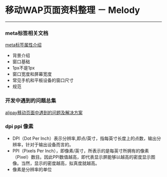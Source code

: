# 移动WAP页面资料整理 － Melody

-----------------

### meta标签相关文档
[meta标签属性介绍](https://developer.mozilla.org/en-US/docs/Mozilla/Mobile/Viewport_meta_tag)

* 背景介绍
* 窗口基础
* 1px不是1px 
* 窗口宽度和屏幕宽度
* 常见手机和平板设备的窗口尺寸
* 规范


### 开发中遇到的问题总集
[alipay移动页面中遇到的问题及解决方案](http://am-team.github.io/about/about.html)



### dpi ppi 像素

* DPI（Dot Per Inch）表示分辨率,即点/英寸，指每英寸长度上的点数，输出分辨率，针对于输出设备而言的。
* PPI（Pixels Per Inch），即像素/英寸，所表示的是每英寸所拥有的像素（Pixel）数目。因此PPI数值越高，即代表显示屏能够以越高的密度显示图像。当然，显示的密度越高，拟真度就越高。
* 像素是分辨率的单位

